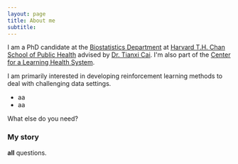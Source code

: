 ```yaml
---
layout: page
title: About me
subtitle: 
---
```


I am a PhD candidate at the [Biostatistics Department](https://www.hsph.harvard.edu/biostatistics/) at [Harvard T.H. Chan School of Public Health](https://www.hsph.harvard.edu/) advised by [Dr. Tianxi Cai](https://www.hsph.harvard.edu/tianxi-cai/). I'm also part of the [Center for a Learning Health System](https://celehs.netlify.app/).

I am primarily interested in developing reinforcement learning methods to deal with challenging data settings.  

-  aa
- aa

What else do you need?

### My story

 **all**  questions.
